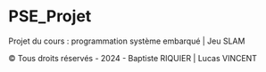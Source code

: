# PSE_Projet

Projet du cours : programmation système embarqué | Jeu SLAM

© Tous droits réservés - 2024 - Baptiste RIQUIER | Lucas VINCENT
